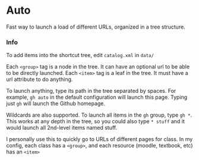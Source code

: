 # Auto
Fast way to launch a load of different URLs, organized in a tree structure.

### Info
To add items into the shortcut tree, edit `catalog.xml` in `data/`

Each `<group>` tag is a node in the tree. It can have an optional url to be able to be directly launched.
Each `<item>` tag is a leaf in the tree. It must have a url attribute to do anything.

To launch anything, type its path in the tree separated by spaces. For example, `gh auto` in the default configuration will launch this page. Typing just `gh` will launch the Github homepage.

Wildcards are also supported. To launch all items in the `gh` group, type `gh *`. This works at any depth in the tree, so you could also type `* stuff` and it would launch all 2nd-level items named stuff.

I personally use this to quickly go to URLs of different pages for class. In my config, each class has a `<group>`, and each resource (moodle, textbook, etc) has an `<item>`
